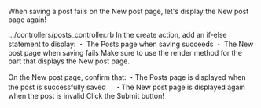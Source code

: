 When saving a post fails on the New post page, let's display the New post page again!
  
.../controllers/posts_controller.rb
In the create action, add an if-else statement to display:
・ The Posts page when saving succeeds
・ The New post page when saving fails
Make sure to use the render method for the part that displays the New post page.


On the New post page, confirm that: 
・The Posts page is displayed when the post is successfully saved　
・The New post page is displayed again when the post is invalid
Click the Submit button!
